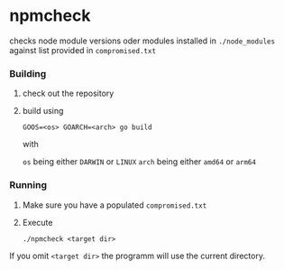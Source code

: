 # npmcheck
checks node module versions oder modules installed in `./node_modules` against list provided in `compromised.txt`

### Building

1) check out the repository
2) build using

   `GOOS=<os> GOARCH=<arch> go build`
   
   with
   
   `os` being either `DARWIN` or `LINUX`
   `arch` being either `amd64` or `arm64`
   
### Running

1) Make sure you have a populated `compromised.txt`
2) Execute

   `./npmcheck <target dir>`

If you omit `<target dir>` the programm will use the current directory.